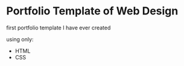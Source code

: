 # Portfolio Template of Web Design

first portfolio template I have ever created

using only:

- HTML
- CSS
